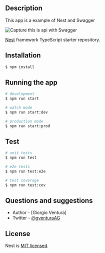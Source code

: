 ## Description

This app is a example of Nest and Swagger

![Capture this is api with Swagger]('./.readme-static/Preview-api-rest.PNG')

[Nest](https://github.com/nestjs/nest) framework TypeScript starter repository.

## Installation

```bash
$ npm install
```

## Running the app

```bash
# development
$ npm run start

# watch mode
$ npm run start:dev

# production mode
$ npm run start:prod
```

## Test

```bash
# unit tests
$ npm run test

# e2e tests
$ npm run test:e2e

# test coverage
$ npm run test:cov
```

## Questions and suggestions

- Author - [Giorgio Ventura]
- Twitter - [@gventuraAG](https://twitter.com/gventuraAG)

## License

Nest is [MIT licensed](LICENSE).
